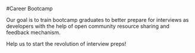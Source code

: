 #Career Bootcamp

Our goal is to train bootcamp graduates to better prepare for interviews as developers with the help of open community resource sharing and feedback mechanism.

Help us to start the revolution of interview preps!
